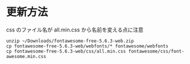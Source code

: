 # 更新方法
css のファイル名が all.min.css から名前を変える点に注意
```
unzip ~/Downloads/fontawesome-free-5.6.3-web.zip
cp fontawesome-free-5.6.3-web/webfonts/* fontawesome/webfonts
cp fontawesome-free-5.6.3-web/css/all.min.css fontawesome/css/font-awesome.min.css
```
